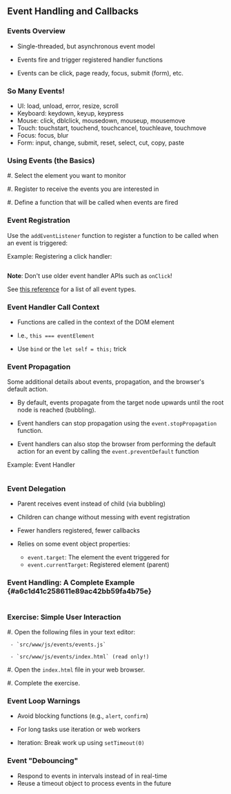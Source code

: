 ## Event Handling and Callbacks

### Events Overview

  - Single-threaded, but asynchronous event model

  - Events fire and trigger registered handler functions

  - Events can be click, page ready, focus, submit (form), etc.

### So Many Events!

  - UI: load, unload, error, resize, scroll
  - Keyboard: keydown, keyup, keypress
  - Mouse: click, dblclick, mousedown, mouseup, mousemove
  - Touch: touchstart, touchend, touchcancel, touchleave, touchmove
  - Focus: focus, blur
  - Form: input, change, submit, reset, select, cut, copy, paste

### Using Events (the Basics)

  #. Select the element you want to monitor

  #. Register to receive the events you are interested in

  #. Define a function that will be called when events are fired

### Event Registration

Use the `addEventListener` function to register a function to be
called when an event is triggered:

Example: Registering a click handler:

~~~ {.javascript insert="../../../src/examples/js/eventex.js"}
~~~

**Note**: Don't use older event handler APIs such as `onClick`!

<div class="notes">

See [this reference][event-types] for a list of all event types.

[event-types]: https://developer.mozilla.org/en-US/docs/Web/Events

</div>

### Event Handler Call Context

  - Functions are called in the context of the DOM element

  - I.e., `this === eventElement`

  - Use `bind` or the `let self = this;` trick

### Event Propagation

<div class="notes">

Some additional details about events, propagation, and the browser's
default action.

</div>

  * By default, events propagate from the target node upwards until
    the root node is reached (bubbling).

  * Event handlers can stop propagation using the
    `event.stopPropagation` function.

  * Event handlers can also stop the browser from performing the
    default action for an event by calling the `event.preventDefault`
    function

Example: Event Handler

~~~ {.javascript insert="../../../src/examples/js/eventstop.js" token="example"}
~~~

### Event Delegation

  - Parent receives event instead of child (via bubbling)

  - Children can change without messing with event registration

  - Fewer handlers registered, fewer callbacks

  - Relies on some event object properties:
    -   `event.target`: The element the event triggered for
    -   `event.currentTarget`: Registered element (parent)

### Event Handling: A Complete Example {#a6c1d41c258611e89ac42bb59fa4b75e}

~~~ {.javascript insert="../../../src/examples/js/events.js"}
~~~

### Exercise: Simple User Interaction

  #. Open the following files in your text editor:

     - `src/www/js/events/events.js`

     - `src/www/js/events/index.html` (read only!)

  #. Open the `index.html` file in your web browser.

  #. Complete the exercise.

### Event Loop Warnings

  - Avoid blocking functions (e.g., `alert`, `confirm`)

  - For long tasks use iteration or web workers

  - Iteration: Break work up using `setTimeout(0)`

### Event "Debouncing"

  - Respond to events in intervals instead of in real-time
  - Reuse a timeout object to process events in the future

~~~ {.javascript insert="../../../src/examples/js/debounce.js" token="debounce"}
~~~
